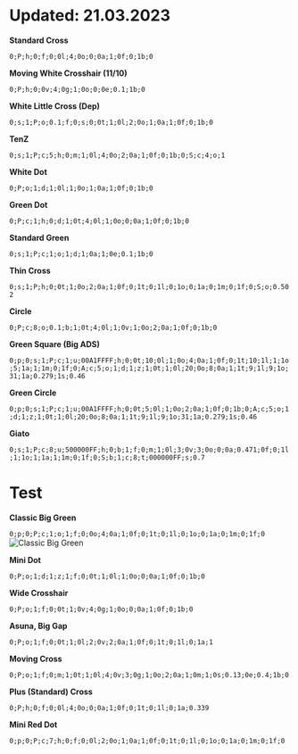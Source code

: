 # Updated: 21.03.2023

**Standard Cross**

```0;P;h;0;f;0;0l;4;0o;0;0a;1;0f;0;1b;0```

**Moving White Crosshair (11/10)**

```0;P;h;0;0v;4;0g;1;0o;0;0e;0.1;1b;0```

**White Little Cross (Dep)**

```0;s;1;P;o;0.1;f;0;s;0;0t;1;0l;2;0o;1;0a;1;0f;0;1b;0```

**TenZ**

```0;s;1;P;c;5;h;0;m;1;0l;4;0o;2;0a;1;0f;0;1b;0;S;c;4;o;1```

**White Dot**

```0;P;o;1;d;1;0l;1;0o;1;0a;1;0f;0;1b;0```

**Green Dot**

```0;P;c;1;h;0;d;1;0t;4;0l;1;0o;0;0a;1;0f;0;1b;0```

**Standard Green**

```0;s;1;P;c;1;o;1;d;1;0a;1;0e;0.1;1b;0```

**Thin Cross**

```0;s;1;P;h;0;0t;1;0o;2;0a;1;0f;0;1t;0;1l;0;1o;0;1a;0;1m;0;1f;0;S;o;0.502```

**Circle**

```0;P;c;8;o;0.1;b;1;0t;4;0l;1;0v;1;0o;2;0a;1;0f;0;1b;0```

**Green Square (Big ADS)**

```0;p;0;s;1;P;c;1;u;00A1FFFF;h;0;0t;10;0l;1;0o;4;0a;1;0f;0;1t;10;1l;1;1o;5;1a;1;1m;0;1f;0;A;c;5;o;1;d;1;z;1;0t;1;0l;20;0o;8;0a;1;1t;9;1l;9;1o;31;1a;0.279;1s;0.46```

**Green Circle**

```0;p;0;s;1;P;c;1;u;00A1FFFF;h;0;0t;5;0l;1;0o;2;0a;1;0f;0;1b;0;A;c;5;o;1;d;1;z;1;0t;1;0l;20;0o;8;0a;1;1t;9;1l;9;1o;31;1a;0.279;1s;0.46```

**Giato**

```0;s;1;P;c;8;u;500000FF;h;0;b;1;f;0;m;1;0l;3;0v;3;0o;0;0a;0.471;0f;0;1l;1;1o;1;1a;1;1m;0;1f;0;S;b;1;c;8;t;000000FF;s;0.7```

# Test
**Classic Big Green**

```0;p;0;P;c;1;o;1;f;0;0o;4;0a;1;0f;0;1t;0;1l;0;1o;0;1a;0;1m;0;1f;0```
![Classic Big Green](https://user-images.githubusercontent.com/63851714/226611913-2659db79-19f8-408f-b2ae-183a047890d0.png)

**Mini Dot**

```0;P;o;1;d;1;z;1;f;0;0t;1;0l;1;0o;0;0a;1;0f;0;1b;0```

**Wide Crosshair**

```0;P;o;1;f;0;0t;1;0v;4;0g;1;0o;0;0a;1;0f;0;1b;0```

**Asuna, Big Gap**

```0;P;o;1;f;0;0t;1;0l;2;0v;2;0a;1;0f;0;1t;0;1l;0;1a;1```

**Moving Cross**

```0;P;o;1;f;0;m;1;0t;1;0l;4;0v;3;0g;1;0o;2;0a;1;0m;1;0s;0.13;0e;0.4;1b;0```

**Plus (Standard) Cross**

```0;P;h;0;f;0;0l;4;0o;0;0a;1;0f;0;1t;0;1l;0;1a;0.339```

**Mini Red Dot**

```0;p;0;P;c;7;h;0;f;0;0l;2;0o;1;0a;1;0f;0;1t;0;1l;0;1o;0;1a;0;1m;0;1f;0```
